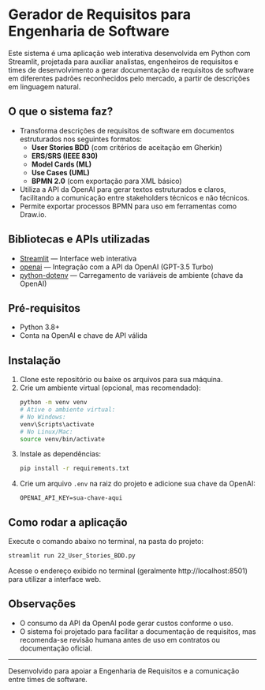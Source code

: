 # Gerador de Requisitos para Engenharia de Software

Este sistema é uma aplicação web interativa desenvolvida em Python com Streamlit, projetada para auxiliar analistas, engenheiros de requisitos e times de desenvolvimento a gerar documentação de requisitos de software em diferentes padrões reconhecidos pelo mercado, a partir de descrições em linguagem natural.

## O que o sistema faz?

- Transforma descrições de requisitos de software em documentos estruturados nos seguintes formatos:
  - **User Stories BDD** (com critérios de aceitação em Gherkin)
  - **ERS/SRS (IEEE 830)**
  - **Model Cards (ML)**
  - **Use Cases (UML)**
  - **BPMN 2.0** (com exportação para XML básico)
- Utiliza a API da OpenAI para gerar textos estruturados e claros, facilitando a comunicação entre stakeholders técnicos e não técnicos.
- Permite exportar processos BPMN para uso em ferramentas como Draw.io.

## Bibliotecas e APIs utilizadas

- [Streamlit](https://streamlit.io/) — Interface web interativa
- [openai](https://pypi.org/project/openai/) — Integração com a API da OpenAI (GPT-3.5 Turbo)
- [python-dotenv](https://pypi.org/project/python-dotenv/) — Carregamento de variáveis de ambiente (chave da OpenAI)

## Pré-requisitos

- Python 3.8+
- Conta na OpenAI e chave de API válida

## Instalação

1. Clone este repositório ou baixe os arquivos para sua máquina.
2. Crie um ambiente virtual (opcional, mas recomendado):
   ```bash
   python -m venv venv
   # Ative o ambiente virtual:
   # No Windows:
   venv\Scripts\activate
   # No Linux/Mac:
   source venv/bin/activate
   ```
3. Instale as dependências:
   ```bash
   pip install -r requirements.txt
   ```
4. Crie um arquivo `.env` na raiz do projeto e adicione sua chave da OpenAI:
   ```env
   OPENAI_API_KEY=sua-chave-aqui
   ```

## Como rodar a aplicação

Execute o comando abaixo no terminal, na pasta do projeto:

```bash
streamlit run 22_User_Stories_BDD.py
```

Acesse o endereço exibido no terminal (geralmente http://localhost:8501) para utilizar a interface web.

## Observações
- O consumo da API da OpenAI pode gerar custos conforme o uso.
- O sistema foi projetado para facilitar a documentação de requisitos, mas recomenda-se revisão humana antes de uso em contratos ou documentação oficial.

---

Desenvolvido para apoiar a Engenharia de Requisitos e a comunicação entre times de software. 